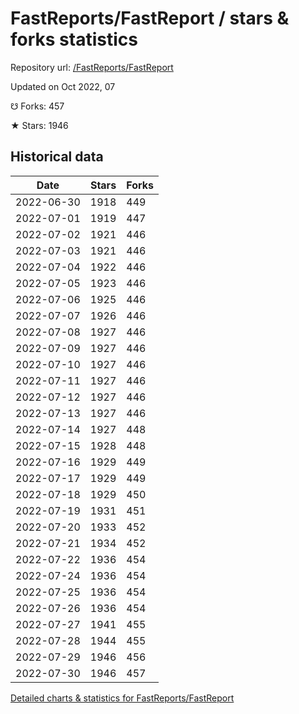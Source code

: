# FastReports/FastReport / stars & forks statistics

Repository url: [/FastReports/FastReport](https://github.com/FastReports/FastReport)

Updated on Oct 2022, 07

☋ Forks: 457

★ Stars: 1946

## Historical data
| Date | Stars | Forks |
|------|-------|-------|
| 2022-06-30 | 1918 | 449 | 
| 2022-07-01 | 1919 | 447 | 
| 2022-07-02 | 1921 | 446 | 
| 2022-07-03 | 1921 | 446 | 
| 2022-07-04 | 1922 | 446 | 
| 2022-07-05 | 1923 | 446 | 
| 2022-07-06 | 1925 | 446 | 
| 2022-07-07 | 1926 | 446 | 
| 2022-07-08 | 1927 | 446 | 
| 2022-07-09 | 1927 | 446 | 
| 2022-07-10 | 1927 | 446 | 
| 2022-07-11 | 1927 | 446 | 
| 2022-07-12 | 1927 | 446 | 
| 2022-07-13 | 1927 | 446 | 
| 2022-07-14 | 1927 | 448 | 
| 2022-07-15 | 1928 | 448 | 
| 2022-07-16 | 1929 | 449 | 
| 2022-07-17 | 1929 | 449 | 
| 2022-07-18 | 1929 | 450 | 
| 2022-07-19 | 1931 | 451 | 
| 2022-07-20 | 1933 | 452 | 
| 2022-07-21 | 1934 | 452 | 
| 2022-07-22 | 1936 | 454 | 
| 2022-07-24 | 1936 | 454 | 
| 2022-07-25 | 1936 | 454 | 
| 2022-07-26 | 1936 | 454 | 
| 2022-07-27 | 1941 | 455 | 
| 2022-07-28 | 1944 | 455 | 
| 2022-07-29 | 1946 | 456 | 
| 2022-07-30 | 1946 | 457 | 


[Detailed charts & statistics for FastReports/FastReport](https://reviewgithub.com/rep/FastReports/FastReport)
